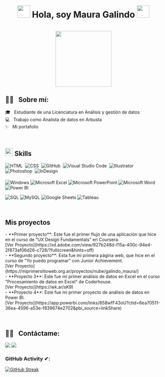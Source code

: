 

<h1 align="center"><b><img src="https://camo.githubusercontent.com/aed61247fb59e3b38d417a3f363e0734b5951cc3afb93948f35c4c0d2cc928d0/68747470733a2f2f6d656469612e67697068792e636f6d2f6d656469612f4f624e547738557a7779364b512f67697068792e676966 " width="40px"> Hola, soy Maura Galindo </b><img src="https://user-images.githubusercontent.com/5679180/79618120-0daffb80-80be-11ea-819e-d2b0fa904d07.gif" width="40px"></h1>


</h1>



<br clear="both">

<div align="center">
  <img height="180" src="https://media.giphy.com/media/9LwSYQz5jGpOyYr163/giphy.gif"  />
</div>


<h2>🤝🏻 &nbsp; Sobre mí:</h2>
<p align="left">
  🎓 &nbsp; Estudiante de una Licenciatura en Análisis y gestión de datos <br>
  💻 &nbsp; Trabajo como Analista de datos en Arbusta <br>
  ✨ &nbsp; Mi portafolio
</p>

<br clear="both"/>

## <img src="https://media2.giphy.com/media/QssGEmpkyEOhBCb7e1/giphy.gif?cid=ecf05e47a0n3gi1bfqntqmob8g9aid1oyj2wr3ds3mg700bl&rid=giphy.gif" width="25"><b> Skills</b>

<p align="left" style="margin-bottom: 20px;">
  <img src="https://img.shields.io/badge/-HTML-05122A?style=flat&logo=HTML5" alt="HTML">&nbsp;
  <img src="https://img.shields.io/badge/-CSS-05122A?style=flat&logo=CSS3&logoColor=1572B6" alt="CSS">&nbsp;
  <img src="https://img.shields.io/badge/-GitHub-05122A?style=flat&logo=github" alt="GitHub">&nbsp;
  <img src="https://img.shields.io/badge/-Visual%20Studio%20Code-05122A?style=flat&logo=visual-studio-code&logoColor=007ACC" alt="Visual Studio Code">&nbsp;
  <img src="https://img.shields.io/badge/-Illustrator-05122A?style=flat&logo=adobe-illustrator" alt="Illustrator">&nbsp;
   <img src="https://img.shields.io/badge/-Photoshop-05122A?style=flat&logo=adobe-photoshop" alt="Photoshop">&nbsp;
  <img src="https://img.shields.io/badge/-InDesign-05122A?style=flat&logo=adobe-indesign" alt="InDesign">&nbsp;
</p>

 
![Windows](https://img.shields.io/badge/-Windows-0078D4?style=flat&logo=windows&logoColor=white)
![Microsoft Excel](https://img.shields.io/badge/-Microsoft%20Excel-217346?style=flat&logo=microsoft-excel&logoColor=white)
![Microsoft PowerPoint](https://img.shields.io/badge/-Microsoft%20PowerPoint-D83B01?style=flat&logo=microsoft-powerpoint&logoColor=white)
![Microsoft Word](https://img.shields.io/badge/-Microsoft%20Word-2B5797?style=flat&logo=microsoft-word&logoColor=white)
![Power BI](https://img.shields.io/badge/-Power%20BI-F2C811?style=flat&logo=power-bi&logoColor=white)



![SQL](https://img.shields.io/badge/-SQL-4479A1?style=flat&logo=microsoft-sql-server&logoColor=white)
![MySQL](https://img.shields.io/badge/-MySQL-4479A1?style=flat&logo=mysql&logoColor=white)
![Google Sheets](https://img.shields.io/badge/-Google%20Sheets-0F9D58?style=flat&logo=google-sheets&logoColor=white)
![Tableau](https://img.shields.io/badge/-Tableau-E97627?style=flat&logo=tableau&logoColor=white)


<br clear="both"/>




<h2>Mis proyectos</h2>

<p align="left">
  - **Primer proyecto**: Este fue el primer flujo de una aplicación que hice en el curso de "UX Design Fundamentals" en Coursera. <br>
  [Ver Proyecto](https://xd.adobe.com/view/927b248d-f15a-400c-94e4-2f873af06d26-c728/?fullscreen&hints=off) <br>
  - **Segundo proyecto**: Esta fue mi primera página web, que hice en el curso de "Yo puedo programar" con Junior Achievement. <br>
  [Ver Proyecto](https://miprimersitioweb.org.ar/proyectos/nube/galindo_maura/) <br>
  - **Proyecto 3**: Este fue mi primer análisis de datos en Excel en el curso "Procesamiento de datos en Excel" de Coderhouse. <br>
  [Ver Proyecto](https://wk.ar/sK9) <br>
  - **Proyecto 4**: Este fue mi primer proyecto de análisis de datos en Power BI. <br>
  [Ver Proyecto](https://app.powerbi.com/links/858wfF43oU?ctid=6ea70511-36ea-4596-a53e-f839674e2702&pbi_source=linkShare) <br>
</p>

<br clear="both"/>

<h2>🤝🏻 &nbsp; Contáctame:</h2>

<p align="left">
  <a href="https://www.linkedin.com/in/maura-galindo/"><img src="https://img.shields.io/badge/-LinkedIn-0077B5?style=flat&logo=LinkedIn&logoColor=white"/></a>
  <a href="mailto:mauralizeth1699@gmail.com"><img src="https://img.shields.io/badge/-Gmail-D14836?style=flat&logo=Gmail&logoColor=white"/></a>
</p>



### GitHub Activity ✔:

[![GitHub Streak](https://github-readme-streak-stats.herokuapp.com?user=Mauragalindo16&theme=aura-dark&hide_border=false&locale=es&date_format=j%2Fn%5B%2FY%5D&card_width=491)](https://git.io/streak-stats)

<br/>
<br/>
<br/>
























